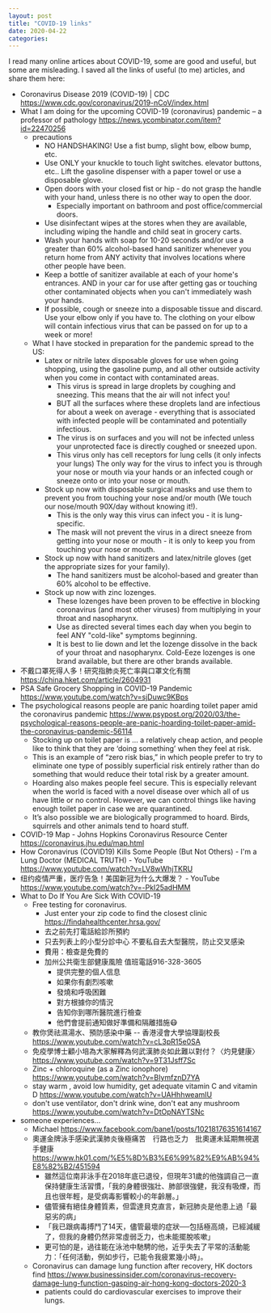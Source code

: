 ```yaml
---
layout: post
title: "COVID-19 links"
date: 2020-04-22
categories:
---
```


I read many online artices about COVID-19, some are good and useful, but some are misleading.  I saved all the links of useful (to me) articles, and share them here:

- Coronavirus Disease 2019 (COVID-19) | CDC <https://www.cdc.gov/coronavirus/2019-nCoV/index.html>
- What I am doing for the upcoming COVID-19 (coronavirus) pandemic &#x2013; a professor of pathology <https://news.ycombinator.com/item?id=22470256>
  - precautions
    - NO HANDSHAKING! Use a fist bump, slight bow, elbow bump, etc.
    - Use ONLY your knuckle to touch light switches. elevator buttons, etc.. Lift the gasoline dispenser with a paper towel or use a disposable glove.
    - Open doors with your closed fist or hip - do not grasp the handle with your hand, unless there is no other way to open the door.
      - Especially important on bathroom and post office/commercial doors.
    - Use disinfectant wipes at the stores when they are available, including wiping the handle and child seat in grocery carts.
    - Wash your hands with soap for 10-20 seconds and/or use a greater than 60% alcohol-based hand sanitizer whenever you return home from ANY activity that involves locations where other people have been.
    - Keep a bottle of sanitizer available at each of your home's entrances. AND in your car for use after getting gas or touching other contaminated objects when you can't immediately wash your hands.
    - If possible, cough or sneeze into a disposable tissue and discard. Use your elbow only if you have to. The clothing on your elbow will contain infectious virus that can be passed on for up to a week or more!
  - What I have stocked in preparation for the pandemic spread to the US:
    - Latex or nitrile latex disposable gloves for use when going shopping, using the gasoline pump, and all other outside activity when you come in contact with contaminated areas.
      - This virus is spread in large droplets by coughing and sneezing. This means that the air will not infect you!
      - BUT all the surfaces where these droplets land are infectious for about a week on average - everything that is associated with infected people will be contaminated and potentially infectious.
      - The virus is on surfaces and you will not be infected unless your unprotected face is directly coughed or sneezed upon.
      - This virus only has cell receptors for lung cells (it only infects your lungs) The only way for the virus to infect you is through your nose or mouth via your hands or an infected cough or sneeze onto or into your nose or mouth.
    - Stock up now with disposable surgical masks and use them to prevent you from touching your nose and/or mouth (We touch our nose/mouth 90X/day without knowing it!).
      - This is the only way this virus can infect you - it is lung-specific.
      - The mask will not prevent the virus in a direct sneeze from getting into your nose or mouth - it is only to keep you from touching your nose or mouth.
    - Stock up now with hand sanitizers and latex/nitrile gloves (get the appropriate sizes for your family).
      - The hand sanitizers must be alcohol-based and greater than 60% alcohol to be effective.
    - Stock up now with zinc lozenges.
      - These lozenges have been proven to be effective in blocking coronavirus (and most other viruses) from multiplying in your throat and nasopharynx.
      - Use as directed several times each day when you begin to feel ANY "cold-like" symptoms beginning.
      - It is best to lie down and let the lozenge dissolve in the back of your throat and nasopharynx. Cold-Eeze lozenges is one brand available, but there are other brands available.
- 不戴口罩死得人多！研究指肺炎死亡率與口罩文化有關 https://china.hket.com/article/2604931
- PSA Safe Grocery Shopping in COVID-19 Pandemic https://www.youtube.com/watch?v=sjDuwc9KBps
- The psychological reasons people are panic hoarding toilet paper amid the coronavirus pandemic https://www.psypost.org/2020/03/the-psychological-reasons-people-are-panic-hoarding-toilet-paper-amid-the-coronavirus-pandemic-56114
  - Stocking up on toilet paper is … a relatively cheap action, and people like to think that they are ‘doing something’ when they feel at risk.
  - This is an example of “zero risk bias,” in which people prefer to try to eliminate one type of possibly superficial risk entirely rather than do something that would reduce their total risk by a greater amount.
  - Hoarding also makes people feel secure. This is especially relevant when the world is faced with a novel disease over which all of us have little or no control. However, we can control things like having enough toilet paper in case we are quarantined.
  - It’s also possible we are biologically programmed to hoard. Birds, squirrels and other animals tend to hoard stuff.
- COVID-19 Map - Johns Hopkins Coronavirus Resource Center https://coronavirus.jhu.edu/map.html
- How Coronavirus (COVID19) Kills Some People (But Not Others) - I'm a Lung Doctor (MEDICAL TRUTH) - YouTube https://www.youtube.com/watch?v=LV8wWhjTKRU
- 纽约疫情严重，医疗告急！美国新冠为什么大爆发？ - YouTube https://www.youtube.com/watch?v=-PkI25adHMM
- What to Do If You Are Sick With COVID-19
  - Free testing for coronavirus.
    - Just enter your zip code to find the closest clinic https://findahealthcenter.hrsa.gov/
    - 去之前先打電話給診所預約
    - 只去列表上的小型分診中心 不要私自去大型醫院，防止交叉感染
    - 費用：檢查是免費的
    - 加州公共衛生部健康風險 值班電話916-328-3605
      - 提供完整的個人信息
      - 如果你有劇烈咳嗽
      - 發燒和呼吸困難
      - 對方根據你的情況
      - 告知你到哪所醫院進行檢查
      - 他們會提前通知做好準備和隔離措施😷
  - 教你煲祛濕湯水、預防感染中藥 -- 香港浸會大學協理副校長 https://www.youtube.com/watch?v=cL3pR15e0SA
  - 免疫學博士顧小培為大家解釋為何武漢肺炎如此難以對付？〈灼見健康〉 https://www.youtube.com/watch?v=9T31Jsff7Sc
  - Zinc + chloroquine (as a Zinc ionophore) https://www.youtube.com/watch?v=BIymfznD7YA
  - stay warm , avoid low humidity, get adequate vitamin C and vitamin D https://www.youtube.com/watch?v=UAHhhweamIU
  - don't use ventilator, don't drink wine, don't eat any mushroom https://www.youtube.com/watch?v=DtOpNAYTSNc
- someone experiences...
  - Michael https://www.facebook.com/bane1/posts/10218176351614167
  - 奧運金牌泳手感染武漢肺炎後極痛苦　行路也乏力　批奧運未延期無視選手健康 https://www.hk01.com/%E5%8D%B3%E6%99%82%E9%AB%94%E8%82%B2/451594
    - 雖然這位南非泳手在2018年底已退役，但現年31歲的他強調自己一直保持健康生活習慣，「我的身體很強壯、肺部很強健，我沒有吸煙，而且也很年輕，是受病毒影響較小的年齡層。」
    - 儘管擁有絕佳身體質素，但雲達貝克直言，新冠肺炎是他患上過「最惡劣的病」
    - 「我已跟病毒搏鬥了14天，儘管最壞的症狀──包括極高燒，已經減緩了，但我的身體仍然非常虛弱乏力，也未能擺脫咳嗽」
    - 更可怕的是，過往能在泳池中馳騁的他，近乎失去了平常的活動能力：「任何活動，例如步行，已能令我疲累幾小時」。
  - Coronavirus can damage lung function after recovery, HK doctors find https://www.businessinsider.com/coronavirus-recovery-damage-lung-function-gasping-air-hong-kong-doctors-2020-3
    - patients could do cardiovascular exercises to improve their lungs.


